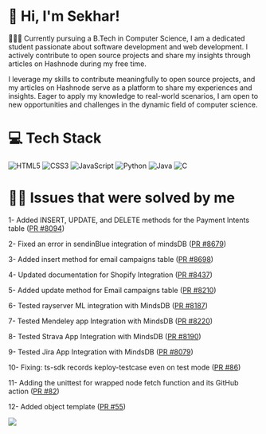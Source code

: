 <!-- Level 3: Add custom code -->

# 👋 Hi, I'm Sekhar!
👩🏻‍💻
Currently pursuing a B.Tech in Computer Science, I am a dedicated student passionate about software development and web development. I actively contribute to open source projects and share my insights through articles on Hashnode during my free time.

I leverage my skills to contribute meaningfully to open source projects, and my articles on Hashnode serve as a platform to share my experiences and insights. Eager to apply my knowledge to real-world scenarios, I am open to new opportunities and challenges in the dynamic field of computer science.<br/>

# 💻 Tech Stack
<!-- Badges from https://github.com/Ileriayo/markdown-badges -->
![HTML5](https://img.shields.io/badge/html5-%23E34F26.svg?style=for-the-badge&logo=html5&logoColor=white)
![CSS3](https://img.shields.io/badge/css3-%231572B6.svg?style=for-the-badge&logo=css3&logoColor=white)
![JavaScript](https://img.shields.io/badge/javascript-%23323330.svg?style=for-the-badge&logo=javascript&logoColor=%23F7DF1E)
![Python](https://img.shields.io/badge/python-3670A0?style=for-the-badge&logo=python&logoColor=ffdd54)
![Java](https://img.shields.io/badge/java-%23ED8B00.svg?style=for-the-badge&logo=openjdk&logoColor=white)
![C](https://img.shields.io/badge/c-%2300599C.svg?style=for-the-badge&logo=c&logoColor=white)<br/>
 
  # 👨‍💻 Issues that were solved by me
 
  
  <p>1- Added INSERT, UPDATE, and DELETE methods for the Payment Intents table 
    (<a href="https://github.com/mindsdb/mindsdb/pull/8094">PR #8094</a>)
  </p>

  <p>2- Fixed an error in sendinBlue integration of mindsDB 
    (<a href="https://github.com/mindsdb/mindsdb/pull/8679#event-11586346907">PR #8679</a>)
  </p>

  <p>3- Added insert method for email campaigns table 
    (<a href="https://github.com/mindsdb/mindsdb/pull/8698">PR #8698</a>)
  </p>

  <p>4- Updated documentation for Shopify Integration 
    (<a href="https://github.com/mindsdb/mindsdb/pull/8437">PR #8437</a>)
  </p>

  <p>5- Added update method for Email campaigns table 
    (<a href="https://github.com/mindsdb/mindsdb/pull/8210#event-10926026353">PR #8210</a>)
  </p>

  <p>6- Tested rayserver ML integration with MindsDB 
    (<a href="https://github.com/mindsdb/mindsdb/pull/8187">PR #8187</a>)
  </p>

  <p>7- Tested Mendeley app Integration with MindsDB 
    (<a href="https://github.com/mindsdb/mindsdb/pull/8220">PR #8220</a>)
  </p>

  <p>8- Tested Strava App Integration with MindsDB 
    (<a href="https://github.com/mindsdb/mindsdb/pull/8190">PR #8190</a>)
  </p>

  <p>9- Tested Jira App Integration with MindsDB 
    (<a href="https://github.com/mindsdb/mindsdb/pull/8079">PR #8079</a>)
  </p>

  <p>10- Fixing: ts-sdk records keploy-testcase even on test mode 
    (<a href="https://github.com/keploy/typescript-sdk/pull/86#event-10284778222">PR #86</a>)
  </p>

  <p>11- Adding the unittest for wrapped node fetch function and its GitHub action 
    (<a href="https://github.com/keploy/typescript-sdk/pull/82">PR #82</a>)
  </p>

  <p>12- Added object template 
    (<a href="https://github.com/keploy/samples-go/pull/55">PR #55</a>)
  </p>



<!-- GitHub stats from https://github.com/Sekhar-Kumar-Dash/github-readme-stats -->
![](https://github-readme-stats.vercel.app/api?username=Sekhar-Kumar-Dash&theme=radical&hide_border=false&include_all_commits=true&count_private=true)<br/>





<!-- YouTube video cards from https://github.com/DenverCoder1/github-readme-youtube-cards -->
<!-- If you want to display the latest videos, then simply follow the instructions in the above repo. -->
<!-- If you however want to select which videos display, then you can manually generate the video link by changing the below parameters in angle brackets. -->
<!-- https://ytcards.demolab.com/?id=<video ID>&title=<video+title>&lang=en&timestamp=<video publish date in Unix time format>&background_color=%230d1117&title_color=%23ffffff&stats_color=%23dedede&max_title_lines=1&width=250&border_radius=5&duration=<video duration in seconds> "<video title>") -->
<!-- BEGIN YOUTUBE-CARDS -->

<!-- END YOUTUBE-CARDS -->

